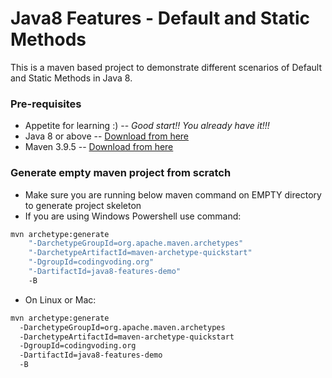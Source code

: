 # Java8 Features - Default and Static Methods
This is a maven based project to demonstrate different scenarios of 
Default and Static Methods in Java 8.

### Pre-requisites
- Appetite for learning :) -- _Good start!! You already have it!!!_
- Java 8 or above -- [Download from here](https://www.oracle.com/in/java/technologies/javase/javase8-archive-downloads.html)
- Maven 3.9.5 -- [Download from here](https://maven.apache.org/download.cgi)

### Generate empty maven project from scratch

- Make sure you are running below maven command on EMPTY directory to generate project skeleton
- If you are using Windows Powershell use command:

```sh
mvn archetype:generate 
    "-DarchetypeGroupId=org.apache.maven.archetypes" 
    "-DarchetypeArtifactId=maven-archetype-quickstart" 
    "-DgroupId=codingvoding.org"  
    "-DartifactId=java8-features-demo" 
    -B
```

- On Linux or Mac:
```sh
mvn archetype:generate
  -DarchetypeGroupId=org.apache.maven.archetypes
  -DarchetypeArtifactId=maven-archetype-quickstart
  -DgroupId=codingvoding.org
  -DartifactId=java8-features-demo
  -B
```